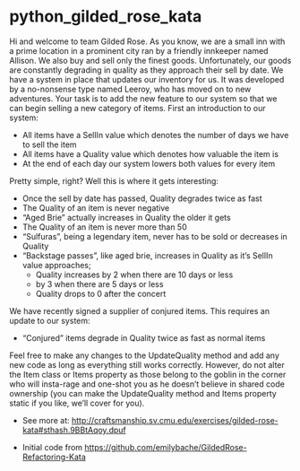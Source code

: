 python_gilded_rose_kata
=======================

Hi and welcome to team Gilded Rose. As you know, we are a small inn with a prime location in a prominent city ran by a friendly innkeeper named Allison. We also buy and sell only the finest goods. Unfortunately, our goods are constantly degrading in quality as they approach their sell by date. We have a system in place that updates our inventory for us. It was developed by a no-nonsense type named Leeroy, who has moved on to new adventures. Your task is to add the new feature to our system so that we can begin selling a new category of items. First an introduction to our system:

 * All items have a SellIn value which denotes the number of days we have to sell the item
 * All items have a Quality value which denotes how valuable the item is
 * At the end of each day our system lowers both values for every item

Pretty simple, right? Well this is where it gets interesting:

 * Once the sell by date has passed, Quality degrades twice as fast
 * The Quality of an item is never negative
 * “Aged Brie” actually increases in Quality the older it gets
 * The Quality of an item is never more than 50
 * “Sulfuras”, being a legendary item, never has to be sold or decreases in Quality
 * “Backstage passes”, like aged brie, increases in Quality as it’s SellIn value approaches; 
   * Quality increases by 2 when there are 10 days or less 
   * by 3 when there are 5 days or less 
   * Quality drops to 0 after the concert

We have recently signed a supplier of conjured items. This requires an update to our system:

 * “Conjured” items degrade in Quality twice as fast as normal items

Feel free to make any changes to the UpdateQuality method and add any new code as long as everything still works correctly. However, do not alter the Item class or Items property as those belong to the goblin in the corner who will insta-rage and one-shot you as he doesn’t believe in shared code ownership (you can make the UpdateQuality method and Items property static if you like, we’ll cover for you).


- See more at: http://craftsmanship.sv.cmu.edu/exercises/gilded-rose-kata#sthash.9BBtAqoy.dpuf

- Initial code from https://github.com/emilybache/GildedRose-Refactoring-Kata